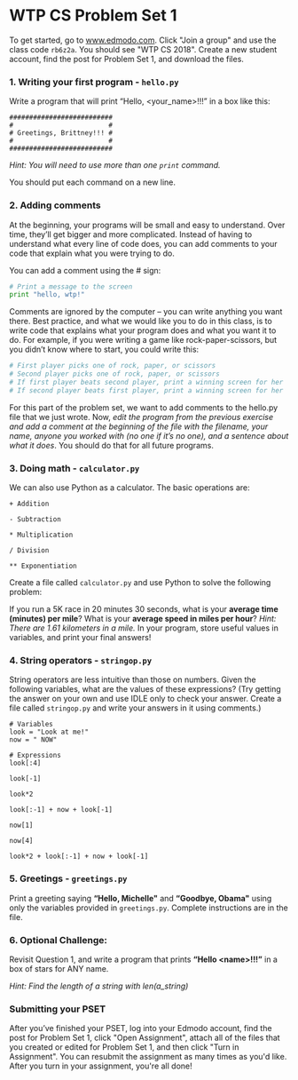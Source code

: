 # WTP CS Problem Set 1

To get started, go to www.edmodo.com. Click "Join a group" and use the class code `rb6z2a`. You should see "WTP CS 2018". Create a new student account, find the post for Problem Set 1, and download the files.
 
### 1. Writing your first program - `hello.py`

Write a program that will print “Hello, <your_name>!!!” in a box like this: 

```
##########################
#                        #
# Greetings, Brittney!!! #
#                        #
##########################
```

*Hint: You will need to use more than one `print` command.*

You should put each command on a new line. 

### 2.  Adding comments 
At the beginning, your programs will be small and easy to understand. Over time, they’ll get bigger and more complicated. Instead of having to understand what every line of code does, you can add comments to your code that explain what you were trying to do. 
 
You can add a comment using the # sign: 

``` python
# Print a message to the screen 
print "hello, wtp!"
```
Comments are ignored by the computer – you can write anything you want there. 
Best practice, and what we would like you to do in this class, is to write code that explains 
what your program does and what you want it to do. For example, if you were writing a game 
like rock-paper-scissors, but you didn’t know where to start, you could write this: 
```python
# First player picks one of rock, paper, or scissors 
# Second player picks one of rock, paper, or scissors 
# If first player beats second player, print a winning screen for her 
# If second player beats first player, print a winning screen for her 
```

For this part of the problem set, we want to add comments to the hello.py file that we just wrote. 
Now, *edit the program from the previous exercise and add a comment at the beginning of the file with 
the filename, your name, anyone you worked with (no one if it’s no one), and a sentence about what it does*. 
You should do that for all future programs.

### 3. Doing math - `calculator.py`
We can also use Python as a calculator. The basic operations are: 
``` 
+ Addition 

- Subtraction 

* Multiplication 

/ Division 

** Exponentiation 
```
 
Create a file called `calculator.py` and use Python to solve the following problem: 
 
If you run a 5K race in 20 minutes 30 seconds, what is your **average time (minutes) per mile**? What is your **average speed in miles per hour**? *Hint: There are 1.61 kilometers in a mile.* In your program, store useful values in variables, and print your final answers! 

### 4. String operators - `stringop.py`
String operators are less intuitive than those on numbers. Given the following variables, what are the values of these expressions? (Try getting the answer on your own and use IDLE only to check your answer. Create a file called `stringop.py` and write your answers in it using comments.)

```
# Variables
look = "Look at me!" 
now = " NOW"

# Expressions
look[:4] 
 
look[-1] 
 
look*2 
 
look[:-1] + now + look[-1]
 
now[1]
 
now[4]
 
look*2 + look[:-1] + now + look[-1] 
```

### 5. Greetings - `greetings.py`
Print  a  greeting  saying  **“Hello,  Michelle"** and  **“Goodbye,  Obama"**  using  only  the  variables  provided  in `greetings.py`.  Complete instructions are in the file.
 
### 6. Optional Challenge:
Revisit Question 1, and write a program that prints **“Hello \<name>!!!”** in a box of stars for ANY name.

*Hint: Find the length of a string with  len(a_string)*

### Submitting your PSET
After you’ve finished your PSET, log into your Edmodo account, find the post for Problem Set 1, click "Open Assignment", attach all of the files that you created or edited for Problem Set 1, and then click "Turn in Assignment". You can resubmit the assignment as many times as you'd like. After you turn in your assignment, you're all done!


